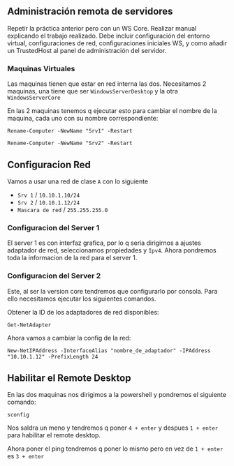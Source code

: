 ## Administración remota de servidores
Repetir la práctica anterior pero con un WS Core.
Realizar manual explicando el trabajo realizado. Debe incluir configuración del entorno virtual, configuraciones de red, configuraciones iniciales WS, y como añadir un TrustedHost al panel de administración del servidor.

### Maquinas Virtuales
Las maquinas tienen que estar en red interna las dos.
Necesitamos 2 maquinas, una tiene que ser `WindowsServerDesktop` y la otra `WindowsServerCore`

En las 2 maquinas tenemos q ejecutar esto para cambiar el nombre de la maquina, cada uno con su nombre correspondiente:
```pws
Rename-Computer -NewName "Srv1" -Restart
```
```pws
Rename-Computer -NewName "Srv2" -Restart
```



## Configuracion Red
Vamos a usar una red de clase `A` con lo siguiente
 - `Srv 1` / `10.10.1.10/24`
 - `Srv 2` / `10.10.1.12/24`
 - `Mascara de red` / `255.255.255.0`

### Configuracion del Server 1
El server 1 es con interfaz grafica, por lo q seria dirigirnos a ajustes adaptador de red, seleccionamos propiedades y `Ipv4`. Ahora pondremos toda la informacion de la red para el server 1.


### Configuracion del Server 2
Este, al ser la version core tendremos que configurarlo por consola. Para ello necesitamos ejecutar los siguientes comandos.

Obtener la ID de los adaptadores de red disponibles:
```pws
Get-NetAdapter
```

Ahora vamos a cambiar la config de la red:

```pws
New-NetIPAddress -InterfaceAlias "nombre_de_adaptador" -IPAddress "10.10.1.12" -PrefixLength 24
```

## Habilitar el Remote Desktop
En las dos maquinas nos dirigimos a la powershell y pondremos el siguiente comando:

```pws
sconfig
```

Nos saldra un meno y tendremos q poner `4 + enter` y despues `1 + enter` para habilitar el remote desktop.

Ahora poner el ping tendremos q poner lo mismo pero en vez de `1 + enter` es `3 + enter`
